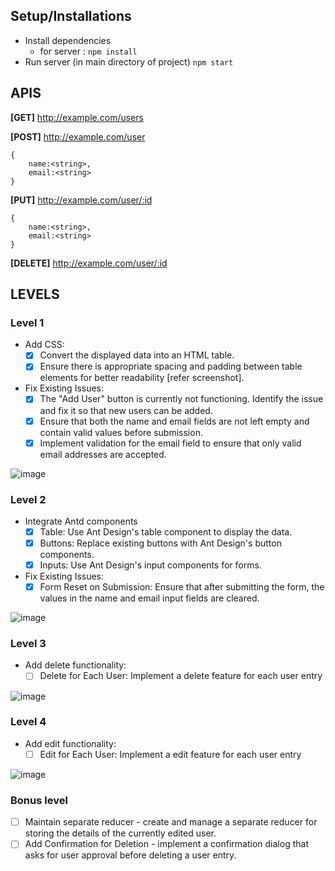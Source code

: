 ## Setup/Installations

-   Install dependencies
    -   for server : `npm install`
-   Run server (in main directory of project) `npm start`

## APIS

**[GET]** http://example.com/users

**[POST]** http://example.com/user

```
{
    name:<string>,
    email:<string>
}
```

**[PUT]** http://example.com/user/:id

```
{
    name:<string>,
    email:<string>
}
```

**[DELETE]** http://example.com/user/:id

## LEVELS

### Level 1

-   Add CSS:
    -   [x] Convert the displayed data into an HTML table.
    -   [x] Ensure there is appropriate spacing and padding between table elements for better readability [refer screenshot].
-   Fix Existing Issues:
    -   [x] The "Add User" button is currently not functioning. Identify the issue and fix it so that new users can be added.
    -   [x] Ensure that both the name and email fields are not left empty and contain valid values before submission.
    -   [x] Implement validation for the email field to ensure that only valid email addresses are accepted.

![image](https://github.com/impressai/frontend_task/assets/28563570/27ae4e34-0ccb-488f-9215-e95842322b97)

### Level 2

-   Integrate Antd components
    -   [x] Table: Use Ant Design's table component to display the data.
    -   [x] Buttons: Replace existing buttons with Ant Design's button components.
    -   [x] Inputs: Use Ant Design's input components for forms.
-   Fix Existing Issues:
    -   [x] Form Reset on Submission: Ensure that after submitting the form, the values in the name and email input fields are cleared.

![image](https://github.com/impressai/frontend_task/assets/28563570/65eda298-0f5b-4923-bbcc-45f7caf1b758)

### Level 3

-   Add delete functionality:
    -   [ ] Delete for Each User: Implement a delete feature for each user entry

![image](https://github.com/impressai/frontend_task/assets/28563570/c3da4f55-6e89-47cc-bbde-35e3c20f80f6)

### Level 4

-   Add edit functionality:
    -   [ ] Edit for Each User: Implement a edit feature for each user entry

![image](https://github.com/impressai/frontend_task/assets/28563570/67fd80fc-c022-41b3-8f01-de11de046379)

### Bonus level

-   [ ] Maintain separate reducer - create and manage a separate reducer for storing the details of the currently edited user.
-   [ ] Add Confirmation for Deletion - implement a confirmation dialog that asks for user approval before deleting a user entry.
